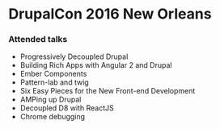 # DrupalCon 2016 New Orleans

### Attended talks

- Progressively Decoupled Drupal
- Building Rich Apps with Angular 2 and Drupal
- Ember Components
- Pattern-lab and twig
- Six Easy Pieces for the New Front-end Development
- AMPing up Drupal
- Decoupled D8 with ReactJS
- Chrome debugging
